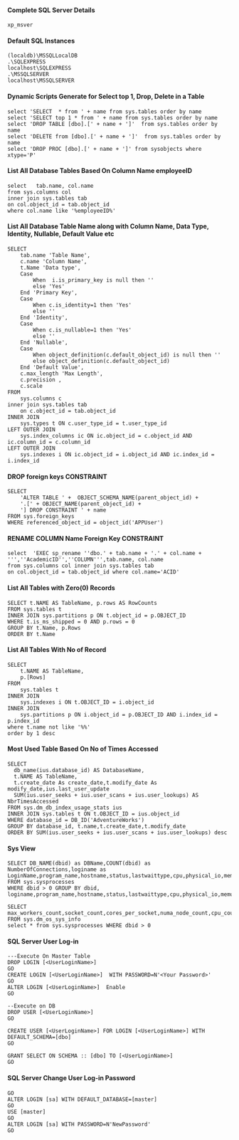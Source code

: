 #### Complete SQL Server Details
```
xp_msver
```

#### Default SQL Instances
```
(localdb)\MSSQLLocalDB
.\SQLEXPRESS
localhost\SQLEXPRESS
.\MSSQLSERVER
localhost\MSSQLSERVER
```

#### Dynamic Scripts Generate for Select top 1, Drop, Delete in a Table
```
select 'SELECT  * from ' + name from sys.tables order by name
select 'SELECT top 1 * from ' + name from sys.tables order by name
select 'DROP TABLE [dbo].[' + name + ']'  from sys.tables order by name
select 'DELETE from [dbo].[' + name + ']'  from sys.tables order by name
select 'DROP PROC [dbo].[' + name + ']' from sysobjects where xtype='P'
```

#### List All Database Tables Based On Column Name employeeID
```
select   tab.name, col.name
from sys.columns col
inner join sys.tables tab
on col.object_id = tab.object_id
where col.name like '%employeeID%'
```

#### List All Database Table Name along with Column Name, Data Type, Identity, Nullable, Default Value etc
```
SELECT 
	tab.name 'Table Name',
    c.name 'Column Name',
    t.Name 'Data type',
	Case 
		When  i.is_primary_key is null then ''
		else 'Yes'
	End 'Primary Key',
	Case
		When c.is_identity=1 then 'Yes'
		else ''
	End 'Identity',
	Case
		When c.is_nullable=1 then 'Yes'
		else ''
	End 'Nullable',
	Case
		When object_definition(c.default_object_id) is null then ''
		else object_definition(c.default_object_id)
	End 'Default Value',
    c.max_length 'Max Length',
    c.precision ,
    c.scale 
FROM    
    sys.columns c
inner join sys.tables tab
	on c.object_id = tab.object_id
INNER JOIN 
    sys.types t ON c.user_type_id = t.user_type_id
LEFT OUTER JOIN 
    sys.index_columns ic ON ic.object_id = c.object_id AND ic.column_id = c.column_id
LEFT OUTER JOIN 
    sys.indexes i ON ic.object_id = i.object_id AND ic.index_id = i.index_id
```

#### DROP foreign keys CONSTRAINT
```
SELECT 
    'ALTER TABLE ' +  OBJECT_SCHEMA_NAME(parent_object_id) +
    '.[' + OBJECT_NAME(parent_object_id) + 
    '] DROP CONSTRAINT ' + name
FROM sys.foreign_keys
WHERE referenced_object_id = object_id('APPUser')
```

#### RENAME COLUMN Name Foreign Key CONSTRAINT
```
select  'EXEC sp_rename ''dbo.' + tab.name + '.' + col.name + ''',''AcademicID'',''COLUMN''',tab.name, col.name
from sys.columns col inner join sys.tables tab
on col.object_id = tab.object_id where col.name='ACID'
```

#### List All Tables with Zero(0) Records
```
SELECT t.NAME AS TableName, p.rows AS RowCounts
FROM sys.tables t
INNER JOIN sys.partitions p ON t.object_id = p.OBJECT_ID 
WHERE t.is_ms_shipped = 0 AND p.rows = 0
GROUP BY t.Name, p.Rows
ORDER BY t.Name
```

#### List All Tables With No of Record
```
SELECT 
    t.NAME AS TableName,
    p.[Rows]
FROM 
    sys.tables t
INNER JOIN      
    sys.indexes i ON t.OBJECT_ID = i.object_id
INNER JOIN 
    sys.partitions p ON i.object_id = p.OBJECT_ID AND i.index_id = p.index_id
where t.name not like '%%'
order by 1 desc
```

#### Most Used Table Based On No of Times Accessed
```
SELECT 
  db_name(ius.database_id) AS DatabaseName,
  t.NAME AS TableName,
  t.create_date As create_date,t.modify_date As modify_date,ius.last_user_update
  SUM(ius.user_seeks + ius.user_scans + ius.user_lookups) AS NbrTimesAccessed
FROM sys.dm_db_index_usage_stats ius
INNER JOIN sys.tables t ON t.OBJECT_ID = ius.object_id
WHERE database_id = DB_ID('AdventureWorks')
GROUP BY database_id, t.name,t.create_date,t.modify_date
ORDER BY SUM(ius.user_seeks + ius.user_scans + ius.user_lookups) desc
```
#### Sys View
```
SELECT DB_NAME(dbid) as DBName,COUNT(dbid) as NumberOfConnections,loginame as LoginName,program_name,hostname,status,lastwaittype,cpu,physical_io,memusage,cmd FROM sys.sysprocesses
WHERE dbid > 0 GROUP BY dbid, loginame,program_name,hostname,status,lastwaittype,cpu,physical_io,memusage,cmd

SELECT max_workers_count,socket_count,cores_per_socket,numa_node_count,cpu_count FROM sys.dm_os_sys_info
select * from sys.sysprocesses WHERE dbid > 0

```

#### SQL Server User Log-in
```
---Execute On Master Table
DROP LOGIN [<UserLoginName>] 
GO
CREATE LOGIN [<UserLoginName>]  WITH PASSWORD=N'<Your Password>'
GO
ALTER LOGIN [<UserLoginName>]  Enable
GO

--Execute on DB
DROP USER [<UserLoginName>]
GO

CREATE USER [<UserLoginName>] FOR LOGIN [<UserLoginName>] WITH DEFAULT_SCHEMA=[dbo]
GO

GRANT SELECT ON SCHEMA :: [dbo] TO [<UserLoginName>]
GO
```
#### SQL Server Change User Log-in Password
```
GO
ALTER LOGIN [sa] WITH DEFAULT_DATABASE=[master]
GO
USE [master]
GO
ALTER LOGIN [sa] WITH PASSWORD=N'NewPassword'
GO
```
